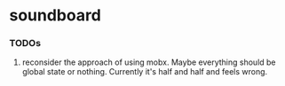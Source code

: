 # soundboard

### TODOs

1. reconsider the approach of using mobx. Maybe everything should be global state or nothing. Currently it's half and half and feels wrong.
